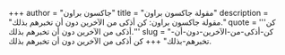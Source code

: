 +++
author = "جاكسون براون"
title = "مقولة جاكسون براون"
description = "مقولة جاكسون براون: كن أذكى من الآخرين دون أن تخبرهم بذلك."
quote = '''كن أذكى من الآخرين دون أن تخبرهم بذلك.''' 
slug = "كن-أذكى-من-الآخرين-دون-أن-تخبرهم-بذلك"
+++
كن أذكى من الآخرين دون أن تخبرهم بذلك.

